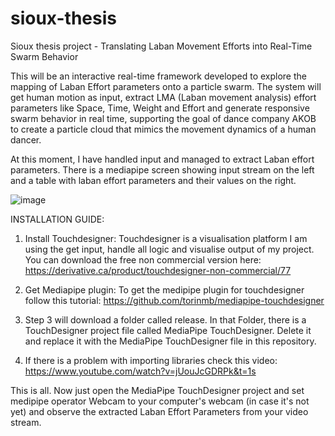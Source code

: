 # sioux-thesis
Sioux thesis project - Translating Laban Movement Efforts into Real-Time Swarm Behavior

This will be an interactive real-time framework developed to explore the mapping of Laban Effort parameters onto a particle swarm. The system will get human motion as input, extract LMA (Laban movement analysis) effort parameters like Space, Time, Weight and Effort and generate responsive swarm behavior in real time, supporting the goal of dance company AKOB to create a particle cloud that mimics the movement dynamics of a human dancer.

At this moment, I have handled input and managed to extract Laban effort parameters. There is a mediapipe screen showing input stream on the left and a table with laban effort parameters and their values on the right.

![image](https://github.com/user-attachments/assets/101a7d26-25c4-4a06-b15a-a9c4865b32d0)

INSTALLATION GUIDE:
1. Install Touchdesigner:
  Touchdesigner is a visualisation platform I am using the get input, handle all logic and visualise output of my project. You can download the free non commercial version here: https://derivative.ca/product/touchdesigner-non-commercial/77

3. Get Mediapipe plugin:
   To get the medipipe plugin for touchdesigner follow this tutorial: https://github.com/torinmb/mediapipe-touchdesigner

4. Step 3 will download a folder called release. In that Folder, there is a TouchDesigner project file called MediaPipe TouchDesigner. Delete it and replace it with the MediaPipe TouchDesigner file in this repository.

6. If there is a problem with importing libraries check this video: https://www.youtube.com/watch?v=jUouJcGDRPk&t=1s

This is all. Now just open the MediaPipe TouchDesigner project and set medipipe operator Webcam to your computer's webcam (in case it's not yet) and observe the extracted Laban Effort Parameters from your video stream. 

